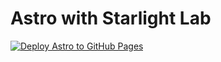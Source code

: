 # Astro with Starlight Lab

[![Deploy Astro to GitHub Pages](https://github.com/bonmast/astro-lab/actions/workflows/astro.yaml/badge.svg)](https://github.com/bonmast/astro-lab/actions/workflows/astro.yaml)